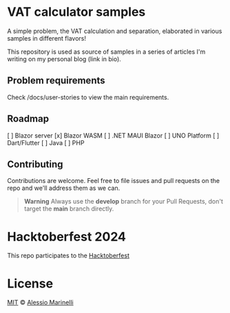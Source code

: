 # VAT calculator samples

A simple problem, the VAT calculation and separation, elaborated in various samples in different flavors!

This repository is used as source of samples in a series of articles I'm writing on my personal blog (link in bio).

## Problem requirements

Check /docs/user-stories to view the main requirements.

## Roadmap

[ ] Blazor server
[x] Blazor WASM
[ ] .NET MAUI Blazor
[ ] UNO Platform
[ ] Dart/Flutter
[ ] Java
[ ] PHP

## Contributing

Contributions are welcome. Feel free to file issues and pull requests on the repo and we'll address them as we can. 

> **Warning**
Always use the **develop** branch for your Pull Requests, don't target the **main** branch directly.

# Hacktoberfest 2024

This repo participates to the [Hacktoberfest](http://www.hacktoberfest.com)

# License

[MIT](https://github.com/defkon1/italian-toolkit/blob/master/LICENSE) © [Alessio Marinelli](https://www.alessiomarinelli.it/)
